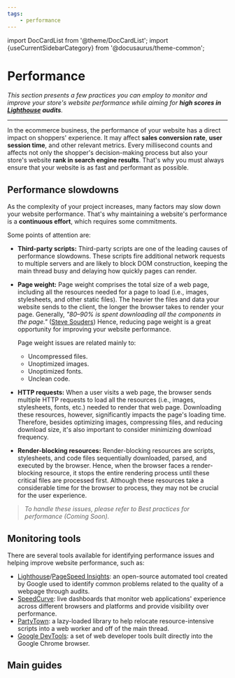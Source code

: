 ```yaml
---
tags: 
    - performance
---
```


import DocCardList from '@theme/DocCardList';
import {useCurrentSidebarCategory} from '@docusaurus/theme-common';

# Performance 

*This section presents a few practices you can employ to monitor and improve your store's website performance while aiming for **high scores in [Lighthouse](https://developers.google.com/web/tools/lighthouse) audits**.*

---

In the ecommerce business, the performance of your website has a direct impact on shoppers' experience. It may affect **sales conversion rate**, **user session time**, and other relevant metrics. Every millisecond counts and affects not only the shopper's decision-making process but also your store's website **rank in search engine results**. That's why you must always ensure that your website is as fast and performant as possible.

## Performance slowdowns

As the complexity of your project increases, many factors may slow down your website performance. That's why maintaining a website's performance is a **continuous effort**, which requires some commitments. 

Some points of attention are:

- **Third-party scripts:** Third-party scripts are one of the leading causes of performance slowdowns. These scripts fire additional network requests to multiple servers and are likely to block DOM construction, keeping the main thread busy and delaying how quickly pages can render. 

- **Page weight:** Page weight comprises the total size of a web page, including all the resources needed for a page to load (i.e., images, stylesheets, and other static files). The heavier the files and data your website sends to the client, the longer the browser takes to render your page. Generally, *"80–90% is spent downloading all the components in the page."* ([Steve Souders](https://www.oreilly.com/library/view/high-performance-web/9780596529307/)) Hence, reducing page weight is a great opportunity for improving your website performance.
  
  Page weight issues are related mainly to:
  - Uncompressed files.
  - Unoptimized images.
  - Unoptimized fonts.
  - Unclean code.

- **HTTP requests:** When a user visits a web page, the browser sends multiple HTTP requests to load all the resources (i.e., images, stylesheets, fonts, etc.) needed to render that web page. Downloading these resources, however, significantly impacts the page's loading time. Therefore, besides optimizing images, compressing files, and reducing download size, it's also important to consider minimizing download frequency.

- **Render-blocking resources:** Render-blocking resources are scripts, stylesheets, and code files sequentially downloaded, parsed, and executed by the browser. Hence, when the browser faces a render-blocking resource, it stops the entire rendering process until these critical files are processed first. Although these resources take a considerable time for the browser to process, they may not be crucial for the user experience.
  
> *To handle these issues, please refer to Best practices for performance (Coming Soon).*

## Monitoring tools

There are several tools available for identifying performance issues and helping improve website performance, such as:

- [Lighthouse](https://developers.google.com/web/tools/lighthouse)/[PageSpeed Insights](https://developers.google.com/speed/pagespeed/insights/): an open-source automated tool created by Google used to identify common problems related to the quality of a webpage through audits.
- [SpeedCurve](https://speedcurve.com/): live dashboards that monitor web applications' experience across different browsers and platforms and provide visibility over performance.
- [PartyTown](https://partytown.builder.io/): a lazy-loaded library to help relocate resource-intensive scripts into a web worker and off of the main thread.
- [Google DevTools](https://developer.chrome.com/docs/devtools/):  a set of web developer tools built directly into the Google Chrome browser.

## Main guides

<DocCardList items={useCurrentSidebarCategory().items}/>
